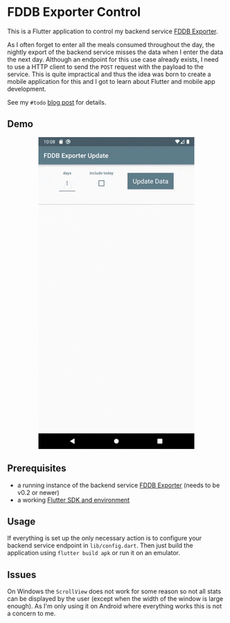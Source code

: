 # FDDB Exporter Control

This is a Flutter application to control my backend
service [FDDB Exporter](https://github.com/itobey/fddb-exporter).

As I often forget to enter all the meals consumed throughout the day, the nightly export of the
backend service misses the data when I enter the data the next day. Although an endpoint for this
use case already exists, I need to use a HTTP client to send the `POST` request with the payload to
the service. This is quite impractical and thus the idea was born to create a mobile application for
this and I got to learn about Flutter and mobile app development.

See my `#todo` [blog post]() for details.

## Demo

<p align="center">
  <img src="_demo/demo.gif" alt="animated" />
</p>

## Prerequisites

- a running instance of the backend
  service [FDDB Exporter](https://github.com/itobey/fddb-exporter) (needs to be v0.2 or newer)
- a working [Flutter SDK and environment](https://docs.flutter.dev/get-started/install/windows)

## Usage

If everything is set up the only necessary action is to configure your backend service endpoint
in `lib/config.dart`. Then just build the application using `flutter build apk` or run it on an
emulator.

## Issues

On Windows the `ScrollView` does not work for some reason so not all stats can be displayed by the
user (except when the width of the window is large enough). As I'm only using it on Android where
everything works this is not a concern to me.
